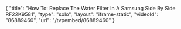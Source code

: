 {
    "title": "How To: Replace The Water Filter In A Samsung Side By Side RF22K9581",
    "type": "solo",
    "layout": "iframe-static",
    "videoId": "86889460",
    "url": "\/tvpembed\/86889460"
}